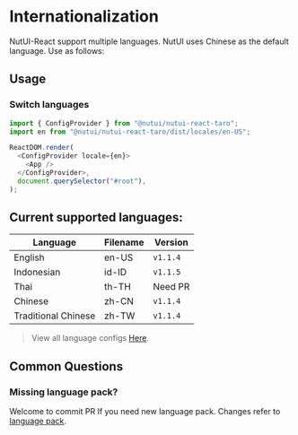 # Internationalization

NutUI-React support multiple languages. NutUI uses Chinese as the default language. Use as follows:

## Usage

### Switch languages

```javascript
import { ConfigProvider } from "@nutui/nutui-react-taro";
import en from "@nutui/nutui-react-taro/dist/locales/en-US";

ReactDOM.render(
  <ConfigProvider locale={en}>
    <App />
  </ConfigProvider>,
  document.querySelector("#root"),
);
```

## Current supported languages:

| Language         | Filename | Version   |
|--------------|--------|-----------|
| English         | en-US  | `v1.1.4`   |
| Indonesian | id-ID  | `v1.1.5` |
| Thai         | th-TH  | Need PR   |
| Chinese     | zh-CN  | `v1.1.4` |
| Traditional Chinese     | zh-TW  | `v1.1.4` |

> View all language configs [Here](https://github.com/jdf2e/nutui-react/tree/main/src/locales).

## Common Questions

### Missing language pack?

Welcome to commit PR If you need new language pack. Changes refer to [language pack](https://github.com/jdf2e/nutui-react/tree/main/src/locales).

